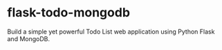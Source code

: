 # flask-todo-mongodb
Build a simple yet powerful Todo List web application using Python Flask and MongoDB.
